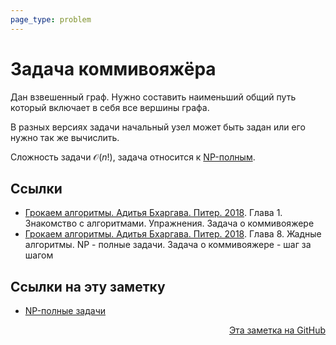 ```yaml
---
page_type: problem
---
```

# Задача коммивояжёра

Дан взвешенный граф. Нужно составить наименьший общий путь который включает в себя все вершины графа.

В разных версиях задачи начальный узел может быть задан или его нужно так же вычислить.

Сложность задачи $\mathcal{O}(n!)$, задача относится к [NP-полным](20221113203324.md).

## Ссылки

- [Грокаем алгоритмы. Адитья Бхаргава. Питер. 2018](BhargavaGrokaemAlgoritmy2018.md). Глава 1. Знакомство с алгоритмами. Упражнения. Задача о коммивояжере
- [Грокаем алгоритмы. Адитья Бхаргава. Питер. 2018](BhargavaGrokaemAlgoritmy2018.md). Глава 8. Жадные алгоритмы. NР - полные задачи. Задача о коммивояжере - шаг за шагом

## Ссылки на эту заметку

* [NP-полные задачи](20221113203324.md)


<p v-pre style="text-align: right">
  <a href="https://github.com/Kverde/algorithms/blob/main/source/20221106191917.md">
  Эта заметка на GitHub
  </a>
</p>

